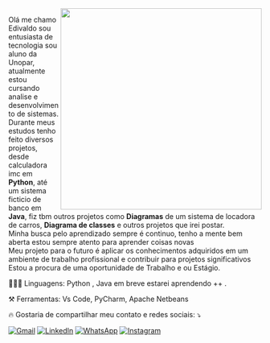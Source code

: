 <img src="https://i.ibb.co/Pth7F9W/OIP-1.jpg" min-width="400px" max-width="400px" width="400px" align="right">

<p align="left"> 
  Olá me chamo Edivaldo sou entusiasta de tecnologia sou aluno da Unopar, atualmente estou cursando analise e desenvolvimento de sistemas.<br>
  Durante meus estudos tenho feito diversos projetos, desde calculadora imc em <strong>Python</strong>, até um sistema ficticio de banco em <strong>Java</strong>, fiz tbm outros projetos como <strong>Diagramas</strong> de um sistema de locadora de carros, <strong>Diagrama de classes</strong> e outros projetos que irei postar.<br>
  Minha busca pelo aprendizado sempre é continuo, tenho a mente bem aberta estou sempre atento para aprender coisas novas<br>
  Meu projeto para o futuro é aplicar os conhecimentos adquiridos em um ambiente de trabalho profissional e contribuir para projetos significativos<br>
  Estou a procura de uma oportunidade de Trabalho e ou Estágio. 
</p>

<p align="left">
  🧑🏻‍💻 Linguagens: Python , Java em breve estarei aprendendo ++ .
</p>

<p align="left">
  ⚒️ Ferramentas: Vs Code, PyCharm, Apache Netbeans
</p>

<p align="left">
  🔥 Gostaria de compartilhar meu contato e redes sociais: ⤵️
</p>

<p align="left">
  <a href="mailto:edivaldo85b@gmail.com" title="Edivaldo85b@gmail.com">
  <img src="https://img.shields.io/badge/-Gmail-FF0000?style=flat-square&labelColor=FF0000&logo=gmail&logoColor=white&link=" alt="Gmail"/></a>
  <a href="https://www.linkedin.com/in/edivaldo85b/" title="edivaldo85b">
  <img src="https://img.shields.io/badge/-Linkedin-0e76a8?style=flat-square&logo=Linkedin&logoColor=white&link=https://th.bing.com/th/id/OIP.itsVAIGpL9a_DzkqejFU-gHaDT?w=341&h=156&c=7&r=0&o=5&dpr=1.3&pid=1.7" alt="LinkedIn"/></a>
  <a href="http://wa.me/5542999130988" title="42-999130988">
  <img src="https://img.shields.io/badge/-WhatsApp-25d366?style=flat-square&labelColor=25d366&logo=whatsapp&logoColor=white&link=wa.me/5542999130988" alt="WhatsApp"/></a>
  <a href="https://www.instagram.com/edivaldo85b/" title="@Edivaldo85b">
  <img src="https://img.shields.io/badge/-Instagram-DF0174?style=flat-square&labelColor=DF0174&logo=instagram&logoColor=white&link=@Edivaldo85b" alt="Instagram"/></a>
</p>